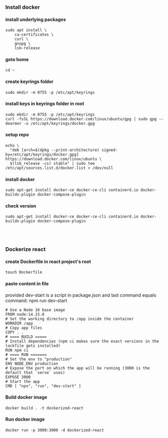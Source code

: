 ### Install docker

#### install underlying packages
```
sudo apt install \
    ca-certificates \
    curl \
    gnupg \
    lsb-release
 ```

#### goto home
```
cd ~
```

#### create keyrings folder
```
sudo mkdir -m 0755 -p /etc/apt/keyrings
```

#### install keys in keyrings folder in root
```
sudo mkdir -m 0755 -p /etc/apt/keyrings
curl -fsSL https://download.docker.com/linux/ubuntu/gpg | sudo gpg --dearmor -o /etc/apt/keyrings/docker.gpg
```

####  setup repo
```
echo \
  "deb [arch=$(dpkg --print-architecture) signed-by=/etc/apt/keyrings/docker.gpg] https://download.docker.com/linux/ubuntu \
  $(lsb_release -cs) stable" | sudo tee /etc/apt/sources.list.d/docker.list > /dev/null
```

#### install docker
```
sudo apt-get install docker-ce docker-ce-cli containerd.io docker-buildx-plugin docker-compose-plugin
```

#### check version
```
sudo apt-get install docker-ce docker-ce-cli containerd.io docker-buildx-plugin docker-compose-plugin
```


<br/><br/>


### Dockerize react

#### create Dockerfile in react project's root
```
touch Dockerfile
```

#### paste content in file
provided dev-start is a script in package.json and last command equals command: npm run dev-start
```
# Use a Node 16 base image
FROM node:14.15.0
# Set the working directory to /app inside the container
WORKDIR /app
# Copy app files
COPY . .
# ==== BUILD =====
# Install dependencies (npm ci makes sure the exact versions in the lockfile gets installed)
RUN npm ci 
# ==== RUN =======
# Set the env to "production"
ENV NODE_ENV production
# Expose the port on which the app will be running (3000 is the default that `serve` uses)
EXPOSE 3000
# Start the app
CMD [ "npx", "run", "dev-start" ]
```


#### Build docker image
```
docker build . -t dockerized-react
```

#### Run docker image
```
docker run -p 3000:3000 -d dockerized-react
```

